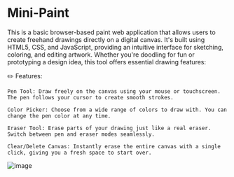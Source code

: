 # Mini-Paint
This is a basic browser-based paint web application that allows users to create freehand drawings directly on a digital canvas. It's built using HTML5, CSS, and JavaScript, providing an intuitive interface for sketching, coloring, and editing artwork. Whether you're doodling for fun or prototyping a design idea, this tool offers essential drawing features:

✏️ Features:

    Pen Tool: Draw freely on the canvas using your mouse or touchscreen. The pen follows your cursor to create smooth strokes.

    Color Picker: Choose from a wide range of colors to draw with. You can change the pen color at any time.

    Eraser Tool: Erase parts of your drawing just like a real eraser. Switch between pen and eraser modes seamlessly.

    Clear/Delete Canvas: Instantly erase the entire canvas with a single click, giving you a fresh space to start over.

![image](https://github.com/user-attachments/assets/67260f03-3275-4bbc-8f89-f09512baec0d)


